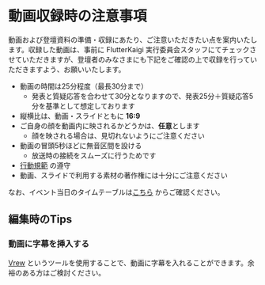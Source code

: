 # 動画収録時の注意事項

動画および登壇資料の準備・収録にあたり、ご注意いただきたい点を案内いたします。収録した動画は、事前に FlutterKaigi 実行委員会スタッフにてチェックさせていただきますが、登壇者のみなさまにも下記をご確認の上で収録を行っていただきますよう、お願いいたします。

- 動画の時間は25分程度（最長30分まで）
	- 発表と質疑応答を合わせて30分となりますので、発表25分＋質疑応答5分を基準として想定しております
- 縦横比は、動画・スライドともに **16:9**
- ご自身の顔を動画内に映されるかどうかは、**任意**とします
	- 顔を映される場合は、見切れないようにご注意ください
- 動画の冒頭5秒ほどに無音区間を設ける
	- 放送時の接続をスムーズに行うためです
- [行動規範](https://flutterkaigi.github.io/flutterkaigi/Code-of-Conduct.ja.html) の遵守
- 動画、スライドで利用する素材の著作権には十分にご注意ください

なお、イベント当日のタイムテーブルは[こちら](https://fortee.jp/flutterkaigi-2021/timetable) からご確認ください。


## 編集時のTips

### 動画に字幕を挿入する

 [Vrew](https://vrew.voyagerx.com/ja/) というツールを使用することで、動画に字幕を入れることができます。余裕のある方はご検討ください。
 

